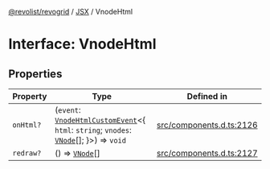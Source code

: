 [@revolist/revogrid](README.md) / [JSX](Namespace.JSX.md) / VnodeHtml

# Interface: VnodeHtml

## Properties

| Property | Type | Defined in |
| ------ | ------ | ------ |
| `onHtml?` | (`event`: [`VnodeHtmlCustomEvent`](Interface.VnodeHtmlCustomEvent.md)\<\{ `html`: `string`; `vnodes`: [`VNode`](Interface.VNode.md)[]; \}\>) => `void` | [src/components.d.ts:2126](https://github.com/revolist/revogrid/blob/0c3bb4ec80c81d5563060679540746537ed4be52/src/components.d.ts#L2126) |
| `redraw?` | () => [`VNode`](Interface.VNode.md)[] | [src/components.d.ts:2127](https://github.com/revolist/revogrid/blob/0c3bb4ec80c81d5563060679540746537ed4be52/src/components.d.ts#L2127) |
